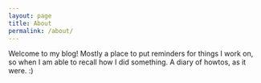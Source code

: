 ```yaml
---
layout: page
title: About
permalink: /about/
---
```


Welcome to my blog! Mostly a place to put reminders for things I work on, so when I am able to recall how I did something. A diary of howtos, as it were. :)